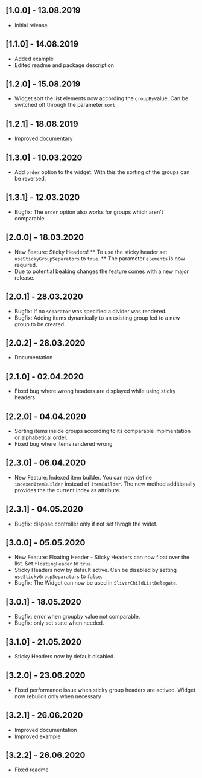 ## [1.0.0] - 13.08.2019

* Initial release

## [1.1.0] - 14.08.2019

* Added example
* Edited readme and package description

## [1.2.0] - 15.08.2019

* Widget sort the list elements now according the `groupBy`value. Can be switched off through the parameter `sort`

## [1.2.1] - 18.08.2019

* Improved documentary

## [1.3.0] - 10.03.2020

* Add `order` option to the widget. With this the sorting of the groups can be reversed.

## [1.3.1] - 12.03.2020

* Bugfix: The `order` option also works for groups which aren't comparable.

## [2.0.0] - 18.03.2020

* New Feature: Sticky Headers!
** To use the sticky header set `useStickyGroupSeparators` to `true`.
** The parameter `elements` is now required.
* Due to potential beaking changes the feature comes with a new major release.

## [2.0.1] - 28.03.2020

* Bugfix: If no `separator` was specified a divider was rendered.
* Bugfix: Adding items dynamically to an existing group led to a new group to be created.

## [2.0.2] - 28.03.2020

* Documentation

## [2.1.0] - 02.04.2020

* Fixed bug where wrong headers are displayed while using sticky headers.

## [2.2.0] - 04.04.2020

* Sorting items inside groups according to its comparable implmentation or alphabetical order.
* Fixed bug where items rendered wrong

## [2.3.0] - 06.04.2020

* New Feature: Indexed item builder. You can now define `indexedItemBuilder` instead of `itemBuilder`. The new method additionally provides the the current index as attribute. 

## [2.3.1] - 04.05.2020

* Bugfix: dispose controller only if not set throgh the widet.   

## [3.0.0] - 05.05.2020

* New Feature: Floating Header - Sticky Headers can now float over the list. Set `floatingHeader` to `true`. 
* Sticky Headers now by default active. Can be disabled by setting `useStickyGroupSeparators` to `false`. 
* Bugfix: The Widget can now be used in `SliverChildListDelegate`.

## [3.0.1] - 18.05.2020

* Bugfix: error when groupby value not comparable. 
* Bugfix: only set state when needed.

## [3.1.0] - 21.05.2020

* Sticky Headers now by default disabled.

## [3.2.0] - 23.06.2020

* Fixed performance issue when sticky group headers are actived. Widget now rebuilds only when necessary

## [3.2.1] - 26.06.2020

* Improved documentation
* Improved example

## [3.2.2] - 26.06.2020

* Fixed readme
